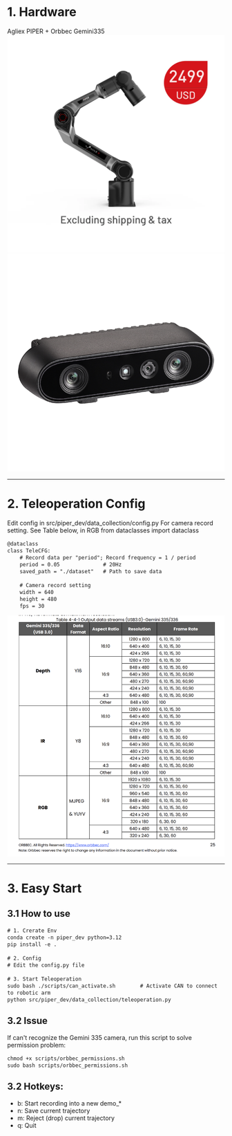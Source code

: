 # 1. Hardware
Agliex PIPER + Orbbec Gemini335 
![Agliex PIPER](/assets/piper.png)
![Orbbec Gemini335](/assets/gemini335.png)

--- 

# 2. Teleoperation Config
Edit config in src/piper_dev/data_collection/config.py
For camera record setting. See Table below, in RGB
from dataclasses import dataclass

```
@dataclass
class TeleCFG:
    # Record data per "period"; Record frequency = 1 / period
    period = 0.05              # 20Hz
    saved_path = "./dataset"   # Path to save data
    
    # Camera record setting
    width = 640
    height = 480
    fps = 30
```
![Camera Setting Sheet](/assets/camera_setting.png)

--- 

# 3. Easy Start

## 3.1 How to use

```
# 1. Crerate Env
conda create -n piper_dev python=3.12
pip install -e .

# 2. Config
# Edit the config.py file

# 3. Start Teleoperation
sudo bash ./scripts/can_activate.sh        # Activate CAN to connect to robotic arm
python src/piper_dev/data_collection/teleoperation.py
```

## 3.2 Issue
If can't recognize the Gemini 335 camera, run this script to solve permission problem:

```
chmod +x scripts/orbbec_permissions.sh
sudo bash scripts/orbbec_permissions.sh
```

## 3.2 Hotkeys:
- b: Start recording into a new demo_*
- n: Save current trajectory
- m: Reject (drop) current trajectory
- q: Quit
